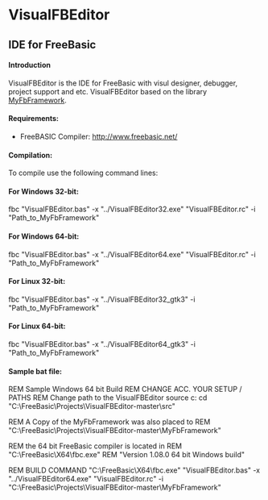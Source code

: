 # VisualFBEditor
## IDE for FreeBasic

#### Introduction
VisualFBEditor is the IDE for FreeBasic with visul designer, debugger, project support and etc. VisualFBEditor based on the library <a href="https://github.com/XusinboyBekchanov/MyFbFramework">MyFbFramework</a>.

#### Requirements:

* FreeBASIC Compiler: http://www.freebasic.net/

#### Compilation:

To compile use the following command lines:

#### For Windows 32-bit:

  fbc "VisualFBEditor.bas" -x "../VisualFBEditor32.exe" "VisualFBEditor.rc" -i "Path_to_MyFbFramework"

#### For Windows 64-bit:

  fbc "VisualFBEditor.bas" -x "../VisualFBEditor64.exe" "VisualFBEditor.rc" -i "Path_to_MyFbFramework"

#### For Linux 32-bit:

  fbc "VisualFBEditor.bas" -x "../VisualFBEditor32_gtk3" -i "Path_to_MyFbFramework"

#### For Linux 64-bit:

  fbc "VisualFBEditor.bas" -x "../VisualFBEditor64_gtk3" -i "Path_to_MyFbFramework"

#### Sample bat file:
REM Sample Windows 64 bit Build
REM CHANGE ACC. YOUR SETUP / PATHS
REM Change path to the VisualFBEditor source
c:
cd "C:\FreeBasic\Projects\VisualFBEditor-master\src"

REM A Copy of the MyFbFramework was also placed to
REM "C:\FreeBasic\Projects\VisualFBEditor-master\MyFbFramework"

REM the 64 bit FreeBasic compiler is located in
REM "C:\FreeBasic\X64\fbc.exe"
REM "Version 1.08.0 64 bit Windows build"

REM BUILD COMMAND
"C:\FreeBasic\X64\fbc.exe" "VisualFBEditor.bas" -x "../VisualFBEditor64.exe" "VisualFBEditor.rc" -i "C:\FreeBasic\Projects\VisualFBEditor-master\MyFbFramework"
